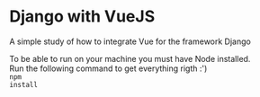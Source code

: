 <h1>Django with VueJS</h1>

A simple study of how to integrate Vue for the framework Django

To be able to run on your machine you must have Node installed.<br/>
Run the following command to get everything rigth :') <br/>
  <code>npm install</code>
